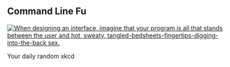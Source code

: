 ## Command Line Fu
[![When designing an interface, imagine that your program is all that stands between the user and hot, sweaty, tangled-bedsheets-fingertips-digging-into-the-back sex.](https://imgs.xkcd.com/comics/command_line_fu.png)](https://xkcd.com/196/ "When designing an interface, imagine that your program is all that stands between the user and hot, sweaty, tangled-bedsheets-fingertips-digging-into-the-back sex.")

Your daily random xkcd
